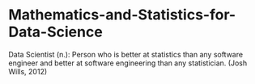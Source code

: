 # Mathematics-and-Statistics-for-Data-Science
Data Scientist (n.): Person who is better at statistics than any software engineer and better at software engineering than any statistician.
(Josh Wills, 2012)
